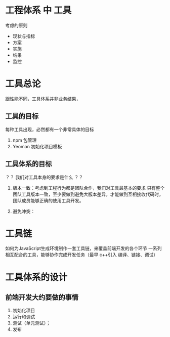 # 工程体系 中 工具
考虑的原则 
- 现状与指标
- 方案
- 实施
- 结果
- 监控

# 工具总论

跟性能不同，工具体系并非业务结果，

## 工具的目标
每种工具出现，必然都有一个非常具体的目标
1. npm 包管理
2. Yeoman 初始化项目模板

## 工具体系的目标

？？ 我们对工具本身的要求是什么 ？？

1. 版本一致：考虑到工程行为都是团队合作，我们对工具最基本的要求
只有整个团队工具版本一致，至少要做到避免大版本差异，才能做到互相接收代码时，团队成员能够正确的使用工具开发。

2. 避免冲突：



# 工具链 
如何为JavaScript生成环境制作一套工具链，来覆盖前端开发的各个环节
一系列相互配合的工具，能够协作完成开发任务（最早 c++引入 编译、链接、调试）

# 工具体系的设计

## 前端开发大约要做的事情
1. 初始化项目
2. 运行和调试
3. 测试（单元测试）；
4. 发布


